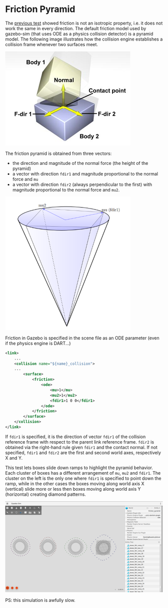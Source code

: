 # Friction Pyramid

The [previous test](../friction/README.md) showed friction is not an isotropic property, i.e. it does not work the same in every direction. The default friction model used by gazebo-sim (that uses ODE as a physics collision detector) is a pyramid model. The following image illustrates how the collision engine establishes a collision frame whenever two surfaces meet.

<img src="assets/contact_model_ode.png" alt="contact model" width="400"/>

The friction pyramid is obtained from three vectors:
- the direction and magnitude of the normal force (the height of the pyramid)
- a vector with direction `fdir1` and magnitude proportional to the normal force and `mu`
- a vector with direction `fdir2` (always perpendicular to the first) with magnitude proportional to the normal force and `mu2`.

<img src="assets/pyramid.png" alt="friction pyramid" width="400"/>

Friction in Gazebo is specified in the scene file as an ODE parameter (even if the physics engine is DART...)

```xml
<link>
    ...
    <collision name="${name}_collision">
    ...
        <surface>
            <friction>
                <ode>
                    <mu>1</mu>
                    <mu2>1</mu2>
                    <fdir1>1 0 0</fdir1>
                </ode>
            </friction>
        </surface>
    </collision>
</link>
```

If `fdir1` is specified, it is the direction of vector `fdir1` of the collision reference frame with respect to the parent link reference frame. `fdir2` is obtained via the right-hand rule given `fdir1` and the contact normal. If not specified, `fdir1` and `fdir2` are the first and second world axes, respectively X and Y.

This test lets boxes slide down ramps to highlight the pyramid behavior. Each cluster of boxes has a different arrangement of `mu`, `mu2` and `fdir1`. The cluster on the left is the only one where `fdir1` is specified to point down the ramp, while in the other cases the boxes moving along world axis X (vertical) slide more or less then boxes moving along world axis Y (horizontal) creating diamond patterns.

![results](assets/pyramids_results.png)

PS: this simulation is awfully slow.
